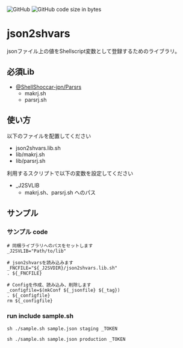![GitHub](https://img.shields.io/github/license/Toshinori-Hayashi/json2shvars)
![GitHub code size in bytes](https://img.shields.io/github/languages/code-size/Toshinori-Hayashi/json2shvars)

# json2shvars
jsonファイル上の値をShellscript変数として登録するためのライブラリ。

## 必須Lib

- [@ShellShoccar-jpn/Parsrs](https://github.com/ShellShoccar-jpn/Parsrs)
  - makrj.sh
  - parsrj.sh

## 使い方

以下のファイルを配置してください

  * json2shvars.lib.sh
  * lib/makrj.sh
  * lib/parsrj.sh

利用するスクリプトで以下の変数を設定してください

  * _J2SVLIB
    * makrj.sh、parsrj.sh へのパス

## サンプル

### サンプル code
```
# 同梱ライブラリへのパスをセットします
_J2SVLIB="Path/to/lib"

# json2shvarsを読み込みます
_FNCFILE="${_J2SVDIR}/json2shvars.lib.sh"
. ${_FNCFILE}

# Configを作成、読み込み、削除します
_configfile=$(mkConf ${_jsonfile} ${_tag})
. ${_configfile}
rm ${_configfile}
```

### run include sample.sh

```sh ./sample.sh sample.json staging _TOKEN```

```sh ./sample.sh sample.json production _TOKEN```
